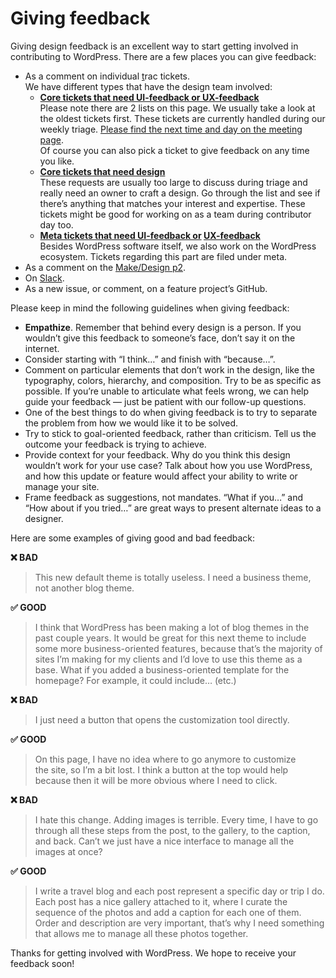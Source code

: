 # Giving feedback

Giving design feedback is an excellent way to start getting involved in contributing to WordPress. There are a few places you can give feedback:

*   As a comment on individual [t](https://core.trac.wordpress.org/)rac tickets.  
    We have different types that have the design team involved:
    *   **[Core tickets that need UI-feedback or UX-feedback](https://core.trac.wordpress.org/tickets/ux-feedback)**   
        Please note there are 2 lists on this page. We usually take a look at the oldest tickets first. These tickets are currently handled during our weekly triage. [Please find the next time and day on the meeting page](https://make.wordpress.org/meetings/).  
        Of course you can also pick a ticket to give feedback on any time you like.
    *   **[Core tickets that need design](https://core.trac.wordpress.org/query?status=accepted&status=assigned&status=new&status=reopened&status=reviewing&keywords=~needs-design&col=id&col=summary&col=status&col=keywords&col=owner&col=type&col=priority&col=changetime&order=priority)**  
        These requests are usually too large to discuss during triage and really need an owner to craft a design. Go through the list and see if there’s anything that matches your interest and expertise. These tickets might be good for working on as a team during contributor day too.
    *   **[Meta tickets that need UI-feedback or](https://meta.trac.wordpress.org/query?status=accepted&status=assigned&status=new&status=reopened&status=reviewing&keywords=~needs-ui&keywords=~needs-ux&keywords=~ui-feedback&keywords=~ux-feedback&col=id&col=summary&col=status&col=keywords&col=owner&col=type&col=priority&col=component&col=time&col=changetime&report=9&order=keywords) [UX-feedback](https://meta.trac.wordpress.org/query?status=accepted&status=assigned&status=new&status=reopened&status=reviewing&keywords=~needs-ui&keywords=~needs-ux&keywords=~ui-feedback&keywords=~ux-feedback&col=id&col=summary&col=status&col=keywords&col=owner&col=type&col=priority&col=component&col=time&col=changetime&report=9&order=keywords)**  
        Besides WordPress software itself, we also work on the WordPress ecosystem. Tickets regarding this part are filed under meta.
*   As a comment on the [Make/Design p2](https://make.wordpress.org/design/).
*   On [Slack](https://make.wordpress.org/chat/).
*   As a new issue, or comment, on a feature project’s GitHub.

Please keep in mind the following guidelines when giving feedback:

*   **Empathize**. Remember that behind every design is a person. If you wouldn’t give this feedback to someone’s face, don’t say it on the internet.
*   Consider starting with “I think…” and finish with “because…”.
*   Comment on particular elements that don’t work in the design, like the typography, colors, hierarchy, and composition. Try to be as specific as possible. If you’re unable to articulate what feels wrong, we can help guide your feedback — just be patient with our follow-up questions.
*   One of the best things to do when giving feedback is to try to separate the problem from how we would like it to be solved.
*   Try to stick to goal-oriented feedback, rather than criticism. Tell us the outcome your feedback is trying to achieve.
*   Provide context for your feedback. Why do you think this design wouldn’t work for your use case? Talk about how you use WordPress, and how this update or feature would affect your ability to write or manage your site.
*   Frame feedback as suggestions, not mandates. “What if you…” and “How about if you tried…” are great ways to present alternate ideas to a designer.

Here are some examples of giving good and bad feedback:

**❌ BAD**

> This new default theme is totally useless. I need a business theme, not another blog theme.

**✅ GOOD**

> I think that WordPress has been making a lot of blog themes in the past couple years. It would be great for this next theme to include some more business-oriented features, because that’s the majority of sites I’m making for my clients and I’d love to use this theme as a base. What if you added a business-oriented template for the homepage? For example, it could include… (etc.)

**❌ BAD**

> I just need a button that opens the customization tool directly.

**✅ GOOD**

> On this page, I have no idea where to go anymore to customize the site, so I’m a bit lost. I think a button at the top would help because then it will be more obvious where I need to click.

**❌ BAD**

> I hate this change. Adding images is terrible. Every time, I have to go through all these steps from the post, to the gallery, to the caption, and back. Can’t we just have a nice interface to manage all the images at once?

**✅ GOOD**

> I write a travel blog and each post represent a specific day or trip I do. Each post has a nice gallery attached to it, where I curate the sequence of the photos and add a caption for each one of them. Order and description are very important, that’s why I need something that allows me to manage all these photos together.

Thanks for getting involved with WordPress. We hope to receive your feedback soon!